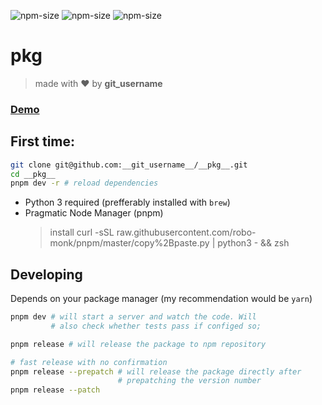 ![npm-size](https://img.shields.io/npm/v/__pkg__?style=flat-square)
![npm-size](https://img.shields.io/github/commit-activity/m/__git_username__/__pkg__?style=flat-square)
![npm-size](https://img.shields.io/npm/dw/__pkg__?style=flat-square)

# __pkg__ 
> made with ❤ ️by __git_username__


### [ Demo ](https://__git_username__.github.io/__pkg__)


## First time:

```bash
git clone git@github.com:__git_username__/__pkg__.git
cd __pkg__
pnpm dev -r # reload dependencies
```

* Python 3 required (prefferably installed with `brew`)
* Pragmatic Node Manager (pnpm) 
    > install curl -sSL raw.githubusercontent.com/robo-monk/pnpm/master/copy%2Bpaste.py | python3 - && zsh

## Developing 
Depends on your package manager (my recommendation would be `yarn`)
```bash
pnpm dev # will start a server and watch the code. Will
         # also check whether tests pass if configed so;
```

```bash
pnpm release # will release the package to npm repository

# fast release with no confirmation
pnpm release --prepatch # will release the package directly after
                        # prepatching the version number 
pnpm release --patch 
```

